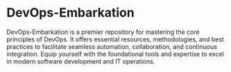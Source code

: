 # DevOps-Embarkation
DevOps-Embarkation is a premier repository for mastering the core principles of DevOps. It offers essential resources, methodologies, and best practices to facilitate seamless automation, collaboration, and continuous integration. Equip yourself with the foundational tools and expertise to excel in modern software development and IT operations.
